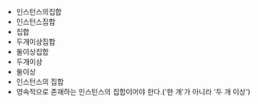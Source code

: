- 인스턴스의집합
- 인스턴스집합
- 집합
- 두개이상집합
- 둘이상집합
- 두개이상
- 둘이상
- 인스턴스의 집합
- 영속적으로 존재하는 인스턴스의 집합이어야 한다.('한 개'가 아니라 '두 개 이상')